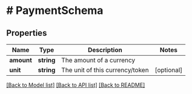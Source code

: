 # # PaymentSchema

## Properties

Name | Type | Description | Notes
------------ | ------------- | ------------- | -------------
**amount** | **string** | The amount of a currency |
**unit** | **string** | The unit of this currency/token | [optional]

[[Back to Model list]](../../README.md#models) [[Back to API list]](../../README.md#endpoints) [[Back to README]](../../README.md)
